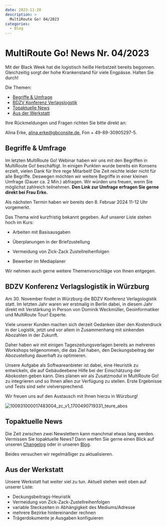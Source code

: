 ```yaml
---
date: 2023-11-20
description: >
  MultiRoute Go! 04/2023
categories:
  - Blog
---
```


# MultiRoute Go! News Nr. 04/2023


Mit der Black Week hat die logistisch heiße Herbstzeit bereits begonnen. Gleichzeitig sorgt der hohe Krankenstand für viele Engpässe. Halten Sie durch!


Die Themen:

- [Begriffe & Umfrage](https://go.multiroute.de/handbuch/blog/2023/11/20/multiroute-go-news-nr-042023/#begriffe-umfrage)
- [BDZV Konferenz Verlagslogstik](https://go.multiroute.de/handbuch/blog/2023/11/20/multiroute-go-news-nr-042023/#bdzv-konferenz-verlagslogistik-in-wurzburg)
- [Topaktuelle News](https://go.multiroute.de/handbuch/blog/2023/11/20/multiroute-go-news-nr-042023/#topaktuelle-news)
- [Aus der Werkstatt](https://go.multiroute.de/handbuch/blog/2023/11/20/multiroute-go-news-nr-042023/#aus-der-werkstatt)
<!-- more -->

Ihre Rückmeldungen und Fragen richten Sie bitte direkt an:

Alina Erke, alina.erke@gbconsite.de, Fon + 49-89-30905297-5.

## Begriffe & Umfrage

Im letzten MultiRoute Go! Webinar haben wir uns mit den Begriffen in MultiRoute Go! beschäftigt. In einigen Punkten wurde bereits ein Konsens erzielt, vielen Dank für Ihre rege Mitarbeit!
Die Zeit reichte leider nicht für alle Begriffe. Deswegen möchten wir weitere Begriffe in einer kleinen Umfrage (Dauer ca. 2 Min.) abfragen.
Wir würden uns freuen, wenn Sie möglichst zahlreich teilnehmen. 
**Den Link zur Umfrage erfragen Sie gerne direkt bei Frau Erke.**

Als nächsten Termin haben wir bereits den 8. Februar 2024 11-12 Uhr vorgemerkt.

Das Thema wird kurzfristig bekannt gegeben. Auf unserer Liste stehen hoch im Kurs:

- Arbeiten mit Basisausgaben

- Überplanungen in der Briefzustellung

- Vermeidung von Zick-Zack Zustellreihenfolgen

- Bewerber im Mediaplaner


Wir nehmen auch gerne weitere Themenvorschläge von Ihnen entgegen.


## BDZV Konferenz Verlagslogistik in Würzburg

 Am 30. November findet in Würzburg die BDZV Konferenz Verlagslogistik statt. Im letzten Jahr waren wir erstmalig in Berlin dabei, in diesem Jahr direkt mit Verstärkung in Person von Dominik Weckmüller, Geoinformatiker und MultiRoute Tour! Experte.

Viele unserer Kunden machen sich derzeit Gedanken über den Kostendruck in der Logistik, jetzt und vor allem in Zusammenhang mit sinkenden Abozahlen in der Zukunft.

Daher haben wir mit einigen Tageszeitungsverlagen bereits an mehreren Workshops teilgenommen, die das Ziel haben, den Deckungsbeitrag der Abozustellung dauerhaft zu optimieren.

Unsere Aufgabe als Softwareanbieter ist dabei, eine Heuristik zu entwickeln, die auf Gebäudeebene Hilfe bei der Einschätzung der Abokosten geben kann. Dies planen wir als Zusatzmodul in MultiRoute Go! zu integrieren und so Ihnen allen zur Verfügung zu stellen. Erste Ergebnisse und Tests sind sehr vielversprechend.

Wir freuen uns auf den Austausch mit Ihnen hierzu in Würzburg!

![100931000017483004_zc_v1_1700490719331_teure_abos](https://github.com/gbconsite/MultiRoute-Go/assets/99329016/75ab604f-6b4f-4b11-bdf5-c90adb5463ef)


## Topaktuelle News

Die Zeit zwischen zwei Newslettern kann manchmal etwas lang werden. Vermissen Sie topaktuelle News? Dann werfen Sie gerne einen Blick auf unseren [Changelog](https://go.multiroute.de/handbuch/changelog/) oder in unseren [Blog](https://go.multiroute.de/handbuch/blog/). 

Beides versuchen wir regelmäßiger zu aktualisieren.
     

## Aus der Werkstatt

Unsere Werkstatt hat weiter viel zu tun. Aktuell stehen weit oben auf unserer Liste:


- Deckungsbeitrags-Heuristik
- Vermeidung von Zick-Zack-Zustellreihenfolgen
- variable Steckzeiten in Abhängigkeit des Mediums/Adresse
- mehrere Bezirke hintereinander rechnen
- Trägerdokumente je Ausgaben konfiguieren
